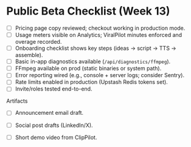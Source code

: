 # Public Beta Checklist (Week 13)

- [ ] Pricing page copy reviewed; checkout working in production mode.
- [ ] Usage meters visible on Analytics; ViralPilot minutes enforced and overage recorded.
- [ ] Onboarding checklist shows key steps (ideas → script → TTS → assemble).
- [ ] Basic in-app diagnostics available (`/api/diagnostics/ffmpeg`).
- [ ] FFmpeg available on prod (static binaries or system path).
- [ ] Error reporting wired (e.g., console + server logs; consider Sentry).
- [ ] Rate limits enabled in production (Upstash Redis tokens set).
- [ ] Invite/roles tested end-to-end.

Artifacts

- [ ] Announcement email draft.
- [ ] Social post drafts (LinkedIn/X).
- [ ] Short demo video from ClipPilot.

